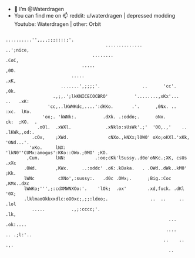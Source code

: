 - 👋 I’m @Waterdragen
- You can find me on 📫 reddit: u/waterdragen | depressed modding Youtube: Waterdragen | other: Orbit

<!---
Waterdragen/Waterdragen is a ✨ special ✨ repository because its `README.md` (this file) appears on your GitHub profile.
You can click the Preview link to take a look at your changes.
--->
                                                                                                                                                                                                        
                                                                                                    
                                                   ..........'',,,,;;;::::;'.                       
                                          ..............               ..';nice,                    
                                     ........                                .CoC,                  
                                 .....                                         ,0O.                 
                             .....                                             .xK,                 
                         .......',;;;;'.                ..      'cc'.          ,0k.                 
                      .,;,.';lkKNICECOCBRO'          '........,xKx'...   ..   .xK:                  
                    'cc,..lKWWKdc,....':dKKo.       .'.      ,0Nx. ..   :xc.  lKo.                  
                  'ox;. 'kWNk:.          .dXk. .:oddo;.      oNx.       ck:  ;KO.  .                
                .oOl.  .xWXl.             .xNklo:sUsWk'.;'  '00,.,'    ..  .lKWk,,od:.              
              .cOx,    ;XWd.               cNXo.,kNXx;l0W0' oXo;oKXl.'xKk, 'ONd...'.                
             'xKo.     lNX:              'lkN0''CUMx:amogus':KKo::OWo.;0MO' ;KO.                     
            ,Cum.      lNN:           .:oo;cKk'lSussy..d0o'oNKc.;XK, csUs .xXc                      
           .OWd.       ,KWx.     ..:oddc' .oK:.kBaka.   . .OWd..dWk..kM0' ;Kk.                      
           lWNc         cXNo',:sussy:.   .d0c .OWx;.      ;Big.:Coc ,KMx..dXc                       
           lWWKo;''',;:cdXMWNXOo:'.    'lOk;  .ox'        .xd,fuck. .dKl '0X;                       
           .lklmaoOkkxxdlc:oO0xc;,;;:ldxo;.                ..  ..     .. .lol                       
              .....          .,;:cccc;'.                                  .lk,                      
                                                                  ...      .ok:....                 
                                                                 ....    .. .;l:'..                 
                                                                ..    ..       .,.                  
                                                                  ..                                                                                        
                                                                                                                                                                                                        
